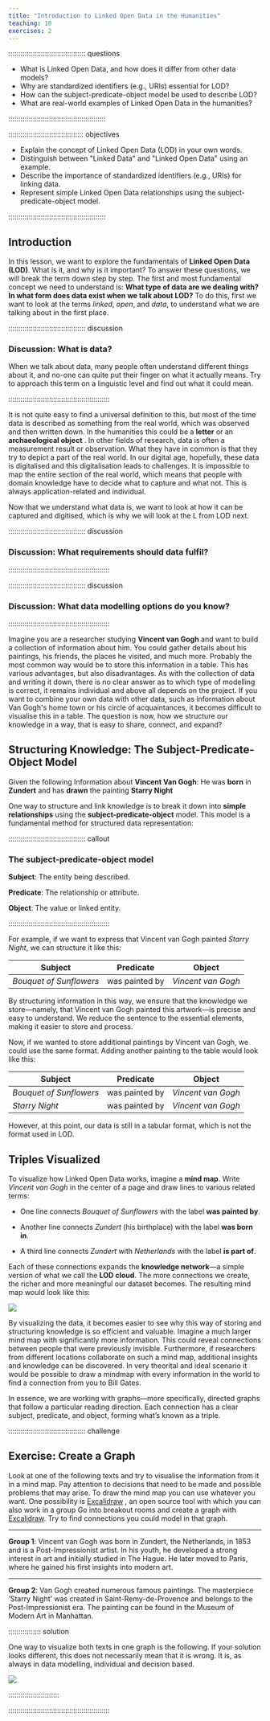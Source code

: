 ```yaml
---
title: "Introduction to Linked Open Data in the Humanities"
teaching: 10
exercises: 2
---
```


:::::::::::::::::::::::::::::::::::::: questions 

- What is Linked Open Data, and how does it differ from other data models?
- Why are standardized identifiers (e.g., URIs) essential for LOD?
- How can the subject-predicate-object model be used to describe LOD?
- What are real-world examples of Linked Open Data in the humanities?

::::::::::::::::::::::::::::::::::::::::::::::::

::::::::::::::::::::::::::::::::::::: objectives

- Explain the concept of Linked Open Data (LOD) in your own words.
- Distinguish between "Linked Data" and "Linked Open Data" using an example.
- Describe the importance of standardized identifiers (e.g., URIs) for linking data.
- Represent simple Linked Open Data relationships using the subject-predicate-object model.

::::::::::::::::::::::::::::::::::::::::::::::::

## Introduction

In this lesson, we want to explore the fundamentals of **Linked Open Data (LOD)**. What is it, and why is it important? To answer these questions, we will break the term down step by step. The first and most fundamental concept we need to understand is: **What type of data are we dealing with? In what form does data exist when we talk about LOD?**  To do this, first we want to look at the terms *linked*, *open*, and *data*, to understand what we are talking about in the first place.

:::::::::::::::::::::::::::::::::::::: discussion

### Discussion: What is data? 

When we talk about data, many people often understand different things about it, and no-one can quite put their finger on what it actually means. Try to approach this term on a linguistic level and find out what it could mean. 

::::::::::::::::::::::::::::::::::::::::::::::::::

It is not quite easy to find a universal definition to this, but most of the time data is described as something from the real world, which was observed and then written down. In the humanities this could be a **letter** or an **archaeological object** . In other fields of research, data is often a measurement result or observation. What they have in common is that they try to depict a part of the real world. In our digital age, hopefully, these data is digitalised and this digitalisation leads to challenges. It is impossible to map the entire section of the real world, which means that people with domain knowledge have to decide what to capture and what not. This is always application-related and individual. 

Now that we understand what data is, we want to look at how it can be captured and digitised, which is why we will look at the L from LOD next.


:::::::::::::::::::::::::::::::::::::: discussion

### Discussion: What requirements should data fulfil?

::::::::::::::::::::::::::::::::::::::::::::::::::

:::::::::::::::::::::::::::::::::::::: discussion

### Discussion: What data modelling options do you know?

::::::::::::::::::::::::::::::::::::::::::::::::::


Imagine you are a researcher studying **Vincent van Gogh** and want to build a collection of information about him. You could gather details about his paintings, his friends, the places he visited, and much more. Probably the most common way would be to store this information in a table. This has various advantages, but also disadvantages. As with the collection of data and writing it down, there is no clear answer as to which type of modelling is correct, it remains individual and above all depends on the project. If you want to combine your own data with other data, such as information about Van Gogh's home town or his circle of acquaintances, it becomes difficult to visualise this in a table. The question is now, how we structure our knowledge in a way, that is easy to share, connect, and expand?  



## Structuring Knowledge: The Subject-Predicate-Object Model  

Given the following Information about **Vincent Van Gogh**: He was **born** in **Zundert** and has **drawn** the painting **Starry Night**

One way to structure and link knowledge is to break it down into **simple relationships** using the **subject-predicate-object** model. This model is a fundamental method for structured data representation:  


:::::::::::::::::::::::::::::::::::::: callout

### The subject-predicate-object model

**Subject**: The entity being described.  

**Predicate**: The relationship or attribute.  

**Object**: The value or linked entity. 

::::::::::::::::::::::::::::::::::::::::::::::::::


For example, if we want to express that Vincent van Gogh painted *Starry Night*, we can structure it like this:  


| Subject                 | Predicate      | Object             |
| ----------------------- | -------------- | ------------------ |
| *Bouquet of Sunflowers* | was painted by | *Vincent van Gogh* |


By structuring information in this way, we ensure that the knowledge we store—namely, that Vincent van Gogh painted this artwork—is precise and easy to understand. We reduce the sentence to the essential elements, making it easier to store and process.  

Now, if we wanted to store additional paintings by Vincent van Gogh, we could use the same format. Adding another painting to the table would look like this:  


| Subject                 | Predicate      | Object             |
| ----------------------- | -------------- | ------------------ |
| *Bouquet of Sunflowers* | was painted by | *Vincent van Gogh* |
| *Starry Night*          | was painted by | *Vincent van Gogh* |



However, at this point, our data is still in a tabular format, which is not the format used in LOD.  


## Triples Visualized

To visualize how Linked Open Data works, imagine a **mind map**. Write *Vincent van Gogh* in the center of a page and draw lines to various related terms:  

- One line connects *Bouquet of Sunflowers* with the label **was painted by**.  

- Another line connects *Zundert* (his birthplace) with the label **was born in**.  

- A third line connects *Zundert* with *Netherlands* with the label **is part of**.  

Each of these connections expands the **knowledge network**—a simple version of what we call the **LOD cloud**. The more connections we create, the richer and more meaningful our dataset becomes. The resulting mind map would look like this:  


![](fig/mind_map_example.png)


By visualizing the data, it becomes easier to see why this way of storing and structuring knowledge is so efficient and valuable. Imagine a much larger mind map with significantly more information. This could reveal connections between people that were previously invisible. Furthermore, if researchers from different locations collaborate on such a mind map, additional insights and knowledge can be discovered. In very theorital and ideal scenario it would be possible to draw a mindmap with every information in the world to find a connection from you to Bill Gates.

In essence, we are working with graphs—more specifically, directed graphs that follow a particular reading direction. Each connection has a clear subject, predicate, and object, forming what’s known as a triple. 

:::::::::::::::::::::::::::::::::::::: challenge  

## Exercise: Create a Graph  

Look at one of the following texts and try to visualise the information from it in a mind map. Pay attention to decisions that need to be made and possible problems that may arise. To draw the mind map you can use whatever you want. One possibility is [Excalidraw](https://excalidraw.com/) , an open source tool with which you can also work in a group
Go into breakout rooms and create a graph with [Excalidraw](https://excalidraw.com/). Try to find connections you could model in that graph.  

---

**Group 1**: Vincent van Gogh was born in Zundert, the Netherlands, in 1853 and is a Post-Impressionist artist. In his youth, he developed a strong interest in art and initially studied in The Hague. He later moved to Paris, where he gained his first insights into modern art.

---

**Group 2**: Van Gogh created numerous famous paintings. The masterpiece ‘Starry Night’ was created in Saint-Remy-de-Provence and belongs to the Post-Impressionist era. The painting can be found in the Museum of Modern Art in Manhattan.

:::::::::::::::: solution

One way to visualize both texts in one graph is the following. If your solution looks different, this does not necessarily mean that it is wrong. It is, as always in data modelling, individual and decision based.

![](fig/solution_mind_map.png)

:::::::::::::::::::::::::

::::::::::::::::::::::::::::::::::::::::::::::::::  





